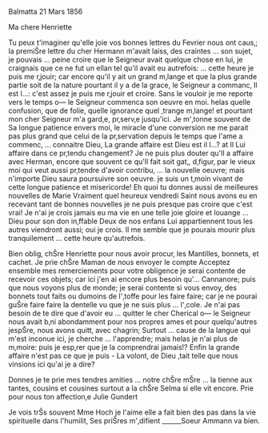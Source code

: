  Balmatta 21 Mars 1856

Ma chere Henriette

Tu peux t'imaginer qu'elle joie vos bonnes lettres du Fevrier nous ont caus‚; la premiŠre lettre du cher Hermann m'avait laiss‚ des craintes … son sujet, je pouvais … peine croire que le Seigneur avait quelque chose en lui, je craignais que ce ne fut un ellan tel qu'il avait eu autrefois: … cette heure je puis me r‚jouir; car encore qu'il y ait un grand m‚lange et que la plus grande partie soit de la nature pourtant il y a de la grace, le Seigneur a commanc‚ Il est l…: c'est assez je puis me r‚jouir et croire. Sans le vouloir je me reporte vers le temps o— le Seigneur commenca son oeuvre en moi. helas quelle confusion, que de folie, quelle ignorance quel ‚trange m‚lange! et pourtant mon cher Seigneur m'a gard‚e, pr‚serv‚e jusqu'ici. Je m'‚tonne souvent de Sa longue patience envers moi, le miracle d'une conversion ne me parait pas plus grand que celui de la pr‚servation depuis le temps que l'ame a commenc‚ … connaitre Dieu, La grande affaire est Dieu est il l…? at Il Lui affaire dans ce pr‚tendu changement? Je ne puis plus douter qu'Il a affaire avec Herman, encore que souvent ce qu'Il fait soit gat‚, d‚figur‚ par le vieux moi qui veut aussi pr‚tendre d'avoir contribu‚ … la nouvelle oeuvre; mais n'importe Dieu saura poursuivre son oeuvre. je suis un t‚moin vivant de cette longue patience et misericorde! Eh quoi tu donnes aussi de meilleures nouvelles de Marie Vraiment quel heureux vendredi Saint nous avons eu en recevant tant de bonnes nouvelles je ne puis presque pas croire que c'est vrai! Je n'ai je crois jamais eu ma vie en une telle joie gloire et louange … Dieu pour son don in‚ffable Deux de nos enfans Lui appartiennent tous les autres viendront aussi; oui je crois. Il me semble que je pourais mourir plus tranquilement … cette heure qu'autrefois.

Bien oblig‚ chŠre Henriette pour nous avoir procur‚ les Mantilles, bonnets, et cachet. Je prie chŠre Maman de nous envoyer le compte Acceptez ensemble mes remerciements pour votre obligence je serai contente de recevoir ces objets; car ici j'en ai encore plus besoin qu'… Cannanore; puis que nous voyons plus de monde; je serai contente si vous envoy‚ des bonnets tout faits ou dumoins de l'‚toffe pour les faire faire; car je ne pourai guŠre faire faire la dentelle vu que je ne suis plus … l'‚cole. Je n'ai pas besoin de te dire que d'avoir eu … quitter le cher Cherical o— le Seigneur nous avait b‚ni abondamment pour nos propres ames et pour quelqu'autres jespŠre, nous avons quitt‚ avec chagrin; Surtout … cause de la langue qui m'est inconue ici, je cherche … l'apprendre; mais helas je n'ai plus de m‚moire: puis je esp‚rer que je la comprendrai jamais!? Enfin la grande affaire n'est pas ce que je puis - La volont‚ de Dieu ‚tait telle que nous vinsions ici qu'ai je a dire?

Donnes je te prie mes tendres amities … notre chŠre mŠre … la tienne aux tantes, cousins et cousines surtout a la chŠre Selma si elle vit encore. 
Prie pour nous
 ton affection‚e Julie Gundert

Je vois trŠs souvent Mme Hoch je l'aime elle a fait bien des pas dans la vie spirituelle dans l'humilit‚ Ses priŠres m'‚difient ______Soeur Ammann va bien.

